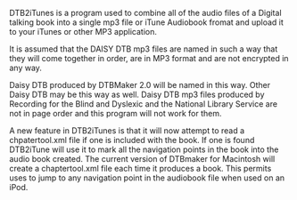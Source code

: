 DTB2iTunes is a program used to combine all of the audio files of a Digital talking book into a single mp3 file or iTune Audiobook fromat and upload it to your iTunes or other MP3 application.

It is assumed that the DAISY DTB mp3 files are named in such a way that they will come together in order, are in MP3 format and are not encrypted in any way.

Daisy DTB produced by DTBMaker 2.0  will be named in this way. Other Daisy DTB may be this way as well. Daisy DTB mp3 files produced by Recording for the Blind and Dyslexic and the National Library Service are not in page order and this program will not work for them.

A new feature in DTB2iTunes is that it will now attempt to read a chpatertool.xml file if one is included with the book. If one is found DTB2iTune will use it to mark all the navigation points in the book into the audio book created. The current version of DTBmaker for Macintosh will create a chaptertool.xml file each time it produces a book. This permits uses to jump to any navigation point in the audiobook file when used on an iPod.